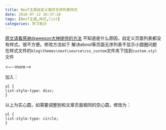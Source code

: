 ```yaml
---
title: NexT主题自定义面页无序列表样式
date: 2016-07-12 16:37:18
tags: [NexT主题,样式,list]
categories: 学习笔记
---
```

[原文请看感谢@weeson大神提供的方法](https://github.com/iissnan/hexo-theme-next/issues/934)
不知道是什么原因，自定义页面列表都没有样式。很不方便。修改方法如下
解决about等页面无序列表不显示小圆圈问题
在样式文件的`blog\themes\next\source\css_custom`文件夹下找到`custom.styl`文件

<~--more-->

加入：
```
ul {
list-style-type: disc;
}
```
以上为实心圆，如需要调整到和文章页面相同的空心圆，修改为：
```
ul {
list-style-type: circle;
}
```